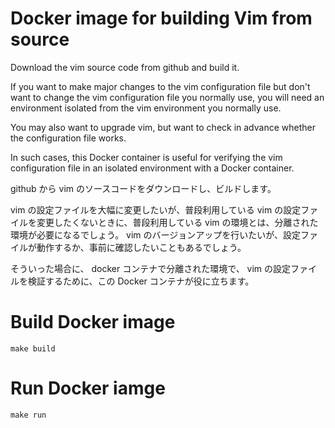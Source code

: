 # Docker image for building Vim from source

Download the vim source code from github and build it.

If you want to make major changes to the vim configuration file but don't want to change the vim configuration file you normally use, you will need an environment isolated from the vim environment you normally use.

You may also want to upgrade vim, but want to check in advance whether the configuration file works.

In such cases, this Docker container is useful for verifying the vim configuration file in an isolated environment with a Docker container.

github から vim のソースコードをダウンロードし、ビルドします。

vim の設定ファイルを大幅に変更したいが、普段利用している vim の設定ファイルを変更したくないときに、普段利用している vim の環境とは、分離された環境が必要になるでしょう。
vim のバージョンアップを行いたいが、設定ファイルが動作するか、事前に確認したいこともあるでしょう。

そういった場合に、 docker コンテナで分離された環境で、 vim の設定ファイルを検証するために、この Docker コンテナが役に立ちます。

# Build Docker image
```
make build
```

# Run Docker iamge
```
make run
```
